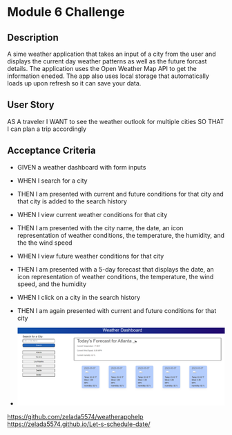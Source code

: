 # Module 6 Challenge

## Description
A sime weather application that takes an input of a city from the user and displays the current day weather patterns as well as the future forcast details. The application uses the Open Weather Map API to get the information eneded. The app also uses local storage that automatically loads up upon refresh so it can save your data.

## User Story
AS A traveler
I WANT to see the weather outlook for multiple cities
SO THAT I can plan a trip accordingly

## Acceptance Criteria
- GIVEN a weather dashboard with form inputs
- WHEN I search for a city
- THEN I am presented with current and future conditions for that city and that city is added to the search history
- WHEN I view current weather conditions for that city
- THEN I am presented with the city name, the date, an icon representation of weather conditions, the temperature, the humidity, and the the wind speed
- WHEN I view future weather conditions for that city
- THEN I am presented with a 5-day forecast that displays the date, an icon representation of weather conditions, the temperature, the wind speed, and the humidity
- WHEN I click on a city in the search history
- THEN I am again presented with current and future conditions for that city

- ![alt text](./Assets/images/screenshot.PNG)

https://github.com/zelada5574/weatherapphelp
https://zelada5574.github.io/Let-s-schedule-date/ 
